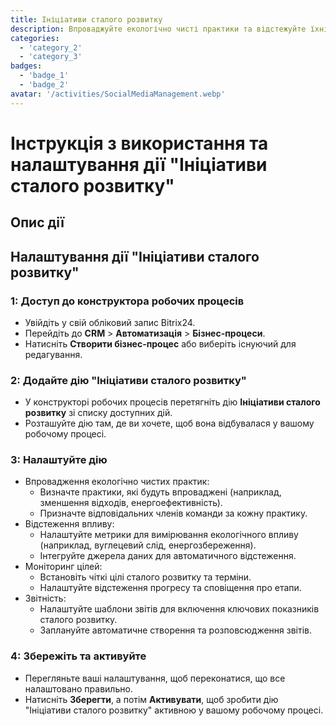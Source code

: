 ```yaml
---
title: Ініціативи сталого розвитку
description: Впроваджуйте екологічно чисті практики та відстежуйте їхній вплив.
categories: 
  - 'category_2'
  - 'category_3'
badges: 
  - 'badge_1'
  - 'badge_2'
avatar: '/activities/SocialMediaManagement.webp'
---
```


# Інструкція з використання та налаштування дії "Ініціативи сталого розвитку"

## Опис дії

## **Налаштування дії "Ініціативи сталого розвитку"**

### 1: Доступ до конструктора робочих процесів
- Увійдіть у свій обліковий запис Bitrix24.
- Перейдіть до **CRM** > **Автоматизація** > **Бізнес-процеси**.
- Натисніть **Створити бізнес-процес** або виберіть існуючий для редагування.

### 2: Додайте дію "Ініціативи сталого розвитку"
- У конструкторі робочих процесів перетягніть дію **Ініціативи сталого розвитку** зі списку доступних дій.
- Розташуйте дію там, де ви хочете, щоб вона відбувалася у вашому робочому процесі.

### 3: Налаштуйте дію
- Впровадження екологічно чистих практик:
  - Визначте практики, які будуть впроваджені (наприклад, зменшення відходів, енергоефективність).
  - Призначте відповідальних членів команди за кожну практику.
- Відстеження впливу:
  - Налаштуйте метрики для вимірювання екологічного впливу (наприклад, вуглецевий слід, енергозбереження).
  - Інтегруйте джерела даних для автоматичного відстеження.
- Моніторинг цілей:
  - Встановіть чіткі цілі сталого розвитку та терміни.
  - Налаштуйте відстеження прогресу та сповіщення про етапи.
- Звітність:
  - Налаштуйте шаблони звітів для включення ключових показників сталого розвитку.
  - Заплануйте автоматичне створення та розповсюдження звітів.

### 4: Збережіть та активуйте
- Перегляньте ваші налаштування, щоб переконатися, що все налаштовано правильно.
- Натисніть **Зберегти**, а потім **Активувати**, щоб зробити дію "Ініціативи сталого розвитку" активною у вашому робочому процесі.